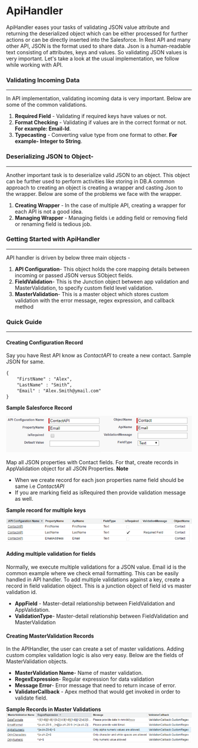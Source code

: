 # ApiHandler
ApiHandler eases your tasks of validating JSON value attribute and returning the deserialized object which can be either processed for further actions or can be directly inserted into the Salesforce. In Rest API and many other API, JSON is the format used to share data. 
Json is a human-readable text consisting of attributes, keys and values. So validating JSON values is very important. Let's take a look
at the usual implementation, we follow while working with API.

### Validating Incoming Data
------------------------------------------------------
In API implementation, validating incoming data is very important. Below are some of the common validations.
  1. **Required Field** - Validating if required keys have values or not.
  2. **Format Checking** -  Validating if values are in the correct format or not. **For example: Email-Id**.
  3. **Typecasting** - Converting value type from one format to other. **For example- Integer to String**.

### Deserializing JSON to Object-
-------------------------------------------------------
Another important task is to deserialize valid JSON to an object. This object can be further used to perform activities like storing in DB.A common approach to creating an object is creating a wrapper and casting Json to the wrapper. Below are some of the problems we face with the wrapper.
  1. **Creating Wrapper** - In the case of multiple API, creating a wrapper for each API is not a good idea.
  2. **Managing Wrapper** - Managing fields i.e adding field or removing field or renaming field is tedious job.

### Getting Started with ApiHandler
-------------------------------------------------------
API handler is driven by below three main objects -
1. **API Configuration**- This object holds the core mapping details between incoming or passed JSON versus SObject fields.
2. **FieldValidation**-  This is the Junction object between app validation and MasterValidation, to specify custom field level validation.
3. **MasterValidation**- This is a master object which stores custom validation with the error message, regex expression, and callback method

### Quick Guide
---------------------------------------------------------
#### Creating Configuration Record
Say you have Rest API know as *ContactAPI* to create a new contact. 
Sample JSON for same.
```
{
    "FirstName" : "Alex",
    "LastName" : "Smith”,
    "Email" : "Alex.Smith@ymail.com"
}
```
**Sample Salesforce Record**

![Configuration](screenshots/Configuration.png?raw=true "Configuration")

Map all JSON properties with Contact fields. For that, create records in AppValidation object for all JSON Properties.
**Note**
  - When we create record for each json properties name field should be same i.e *ContactAPI*
  - If you are marking field as isRequired then provide validation message as well.

**Sample record for multiple keys**

![Configuration](screenshots/Configuration2.png?raw=true "Configuration")

#### Adding multiple validation for fields
Normally, we execute multiple validations for a JSON value. Email id is the common example where we check email formatting. This can be easily handled in API handler. To add multiple validations against a key, create a record in field validation object. This is a junction object of field id vs master validation id.
  - **AppField** - Master-detail relationship between FieldValidation and AppValidation.
  - **ValidationType**- Master-detail relationship between FieldValidation and MasterValidation

#### Creating MasterValidation Records
In the APIHandler, the user can create a set of master validations. Adding custom complex validation logic is also very easy. Below are the fields of MasterValidation objects.

  - **MasterValidation Name**- Name of master validation.
  - **RegexExpression**- Regular expression for data validation
  - **Message Error**- Error message that need to return incase of error.
  - **ValidatorCallback** - Apex method that would get invoked in order to validate field.
  
  **Sample Records in Master Validations**
 ![MasterValidations](screenshots/MasterValidations.png?raw=true "MasterValidations")
